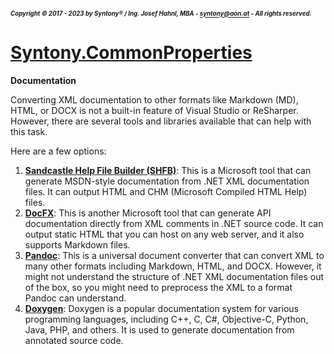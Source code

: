 ##### <sub><sub>Copyright &copy; 2017 - 2023 by Syntony&reg; / Ing. Josef Hahnl, MBA - syntony@aon.at - All rights reserved.</sub></sub>
# [Syntony.CommonProperties](..\README.md)

<a name="documentation"/>**Documentation**

Converting XML documentation to other formats like Markdown (MD), HTML, or DOCX is not a built-in feature of Visual Studio or ReSharper. However, there are several tools and libraries available that can help with this task.

Here are a few options:
1. [**Sandcastle Help File Builder (SHFB)**](https://github.com/EWSoftware/SHFB): This is a Microsoft tool that can generate MSDN-style documentation from .NET XML documentation files. It can output HTML and CHM (Microsoft Compiled HTML Help) files.
2. [**DocFX**](https://dotnet.github.io/docfx/): This is another Microsoft tool that can generate API documentation directly from XML comments in .NET source code. It can output static HTML that you can host on any web server, and it also supports Markdown files.
3. [**Pandoc**](https://pandoc.org/): This is a universal document converter that can convert XML to many other formats including Markdown, HTML, and DOCX. However, it might not understand the structure of .NET XML documentation files out of the box, so you might need to preprocess the XML to a format Pandoc can understand.
4. [**Doxygen**](https://www.doxygen.nl/): Doxygen is a popular documentation system for various programming languages, including C++, C, C#, Objective-C, Python, Java, PHP, and others. It is used to generate documentation from annotated source code.
